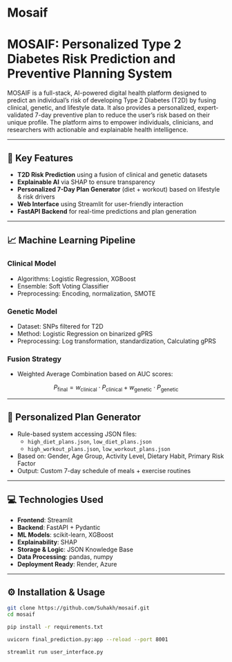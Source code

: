 # Mosaif


# MOSAIF: Personalized Type 2 Diabetes Risk Prediction and Preventive Planning System

MOSAIF is a full-stack, AI-powered digital health platform designed to predict an individual’s risk of developing Type 2 Diabetes (T2D) by fusing clinical, genetic, and lifestyle data. It also provides a personalized, expert-validated 7-day preventive plan to reduce the user’s risk based on their unique profile. The platform aims to empower individuals, clinicians, and researchers with actionable and explainable health intelligence.

---

## 🧠 Key Features

- **T2D Risk Prediction** using a fusion of clinical and genetic datasets
- **Explainable AI** via SHAP to ensure transparency
- **Personalized 7-Day Plan Generator** (diet + workout) based on lifestyle & risk drivers
- **Web Interface** using Streamlit for user-friendly interaction
- **FastAPI Backend** for real-time predictions and plan generation

---

## 📈 Machine Learning Pipeline

### Clinical Model
- Algorithms: Logistic Regression, XGBoost
- Ensemble: Soft Voting Classifier
- Preprocessing: Encoding, normalization, SMOTE

### Genetic Model
- Dataset: SNPs filtered for T2D
- Method: Logistic Regression on binarized gPRS
- Preprocessing: Log transformation, standardization, Calculating gPRS

### Fusion Strategy
- Weighted Average Combination based on AUC scores:
  
$$
P_{\text{final}} = w_{\text{clinical}} \cdot P_{\text{clinical}} + w_{\text{genetic}} \cdot P_{\text{genetic}}
$$


---

## 🥗 Personalized Plan Generator

- Rule-based system accessing JSON files:
  - `high_diet_plans.json`, `low_diet_plans.json`
  - `high_workout_plans.json`, `low_workout_plans.json`
- Based on: Gender, Age Group, Activity Level, Dietary Habit, Primary Risk Factor
- Output: Custom 7-day schedule of meals + exercise routines

---

## 💻 Technologies Used

- **Frontend**: Streamlit
- **Backend**: FastAPI + Pydantic
- **ML Models**: scikit-learn, XGBoost
- **Explainability**: SHAP
- **Storage & Logic**: JSON Knowledge Base
- **Data Processing**: pandas, numpy
- **Deployment Ready**: Render, Azure 

---

## ⚙️ Installation & Usage


```bash
git clone https://github.com/Suhakh/mosaif.git
cd mosaif

pip install -r requirements.txt

uvicorn final_prediction.py:app --reload --port 8001

streamlit run user_interface.py

